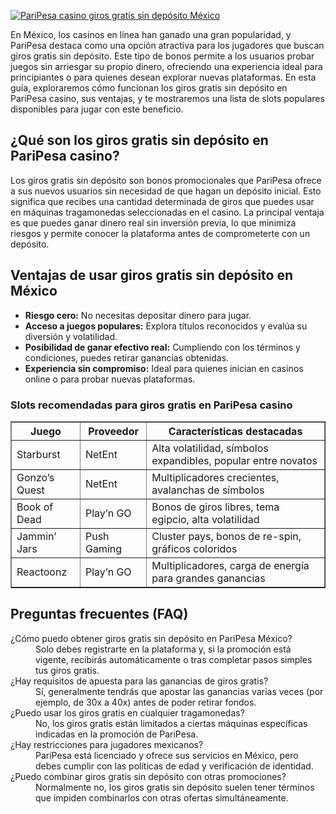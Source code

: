 [![PariPesa casino giros gratis sin depósito México](https://123-caf.pages.dev/gitsignup.png)](https://vrmoo.ru/Bt82HjjY)

<p>En México, los casinos en línea han ganado una gran popularidad, y PariPesa destaca como una opción atractiva para los jugadores que buscan giros gratis sin depósito. Este tipo de bonos permite a los usuarios probar juegos sin arriesgar su propio dinero, ofreciendo una experiencia ideal para principiantes o para quienes desean explorar nuevas plataformas. En esta guía, exploraremos cómo funcionan los giros gratis sin depósito en PariPesa casino, sus ventajas, y te mostraremos una lista de slots populares disponibles para jugar con este beneficio.</p>  <h2>¿Qué son los giros gratis sin depósito en PariPesa casino?</h2> <p>Los giros gratis sin depósito son bonos promocionales que PariPesa ofrece a sus nuevos usuarios sin necesidad de que hagan un depósito inicial. Esto significa que recibes una cantidad determinada de giros que puedes usar en máquinas tragamonedas seleccionadas en el casino. La principal ventaja es que puedes ganar dinero real sin inversión previa, lo que minimiza riesgos y permite conocer la plataforma antes de comprometerte con un depósito.</p>  <h2>Ventajas de usar giros gratis sin depósito en México</h2> <ul> <li><strong>Riesgo cero:</strong> No necesitas depositar dinero para jugar.</li> <li><strong>Acceso a juegos populares:</strong> Explora títulos reconocidos y evalúa su diversión y volatilidad.</li> <li><strong>Posibilidad de ganar efectivo real:</strong> Cumpliendo con los términos y condiciones, puedes retirar ganancias obtenidas.</li> <li><strong>Experiencia sin compromiso:</strong> Ideal para quienes inician en casinos online o para probar nuevas plataformas.</li> </ul>  <h3>Slots recomendadas para giros gratis en PariPesa casino</h3> <table border="1" cellpadding="5" cellspacing="0"> <thead> <tr> <th>Juego</th> <th>Proveedor</th> <th>Características destacadas</th> </tr> </thead> <tbody> <tr> <td>Starburst</td> <td>NetEnt</td> <td>Alta volatilidad, símbolos expandibles, popular entre novatos</td> </tr> <tr> <td>Gonzo’s Quest</td> <td>NetEnt</td> <td>Multiplicadores crecientes, avalanchas de símbolos</td> </tr> <tr> <td>Book of Dead</td> <td>Play’n GO</td> <td>Bonos de giros libres, tema egipcio, alta volatilidad</td> </tr> <tr> <td>Jammin’ Jars</td> <td>Push Gaming</td> <td>Cluster pays, bonos de re-spin, gráficos coloridos</td> </tr> <tr> <td>Reactoonz</td> <td>Play’n GO</td> <td>Multiplicadores, carga de energía para grandes ganancias</td> </tr> </tbody> </table>  <h2>Preguntas frecuentes (FAQ)</h2> <dl> <dt>¿Cómo puedo obtener giros gratis sin depósito en PariPesa México?</dt> <dd>Solo debes registrarte en la plataforma y, si la promoción está vigente, recibirás automáticamente o tras completar pasos simples tus giros gratis.</dd>  <dt>¿Hay requisitos de apuesta para las ganancias de giros gratis?</dt> <dd>Sí, generalmente tendrás que apostar las ganancias varias veces (por ejemplo, de 30x a 40x) antes de poder retirar fondos.</dd>  <dt>¿Puedo usar los giros gratis en cualquier tragamonedas?</dt> <dd>No, los giros gratis están limitados a ciertas máquinas específicas indicadas en la promoción de PariPesa.</dd>  <dt>¿Hay restricciones para jugadores mexicanos?</dt> <dd>PariPesa está licenciado y ofrece sus servicios en México, pero debes cumplir con las políticas de edad y verificación de identidad.</dd>  <dt>¿Puedo combinar giros gratis sin depósito con otras promociones?</dt> <dd>Normalmente no, los giros gratis sin depósito suelen tener términos que impiden combinarlos con otras ofertas simultáneamente.</dd> </dl>